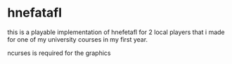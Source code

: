 # hnefatafl

this is a playable implementation of hnefetafl for 2 local players that i made for one of my university courses in my first year.

ncurses is required for the graphics
